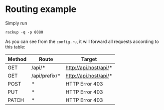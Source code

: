 # Routing example

Simply run

```
rackup -q -p 8080
```

As you can see from the `config.ru`, it will forward all requests according to this table:

| Method | Route                 | Target                |
|--------|-----------------------|-----------------------|
| GET    | /api/*                | http://api.host/api/* |
| GET    | /api/prefix/*         | http://api.host/api/* |
| POST   | *                     | HTTP Error 403        |
| PUT    | *                     | HTTP Error 403        |
| PATCH  | *                     | HTTP Error 403        |
